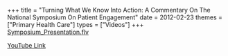 +++
title = "Turning What We Know Into Action: A Commentary On The National Symposium On Patient Engagement"
date = 2012-02-23
themes = ["Primary Health Care"]
types = ["Videos"]
+++
[Symposium\_Presentation.flv](/files/Symposium_Presentation.flv)

[YouTube Link](https://www.youtube.com/watch?v=h9DjPgnhe1U)
